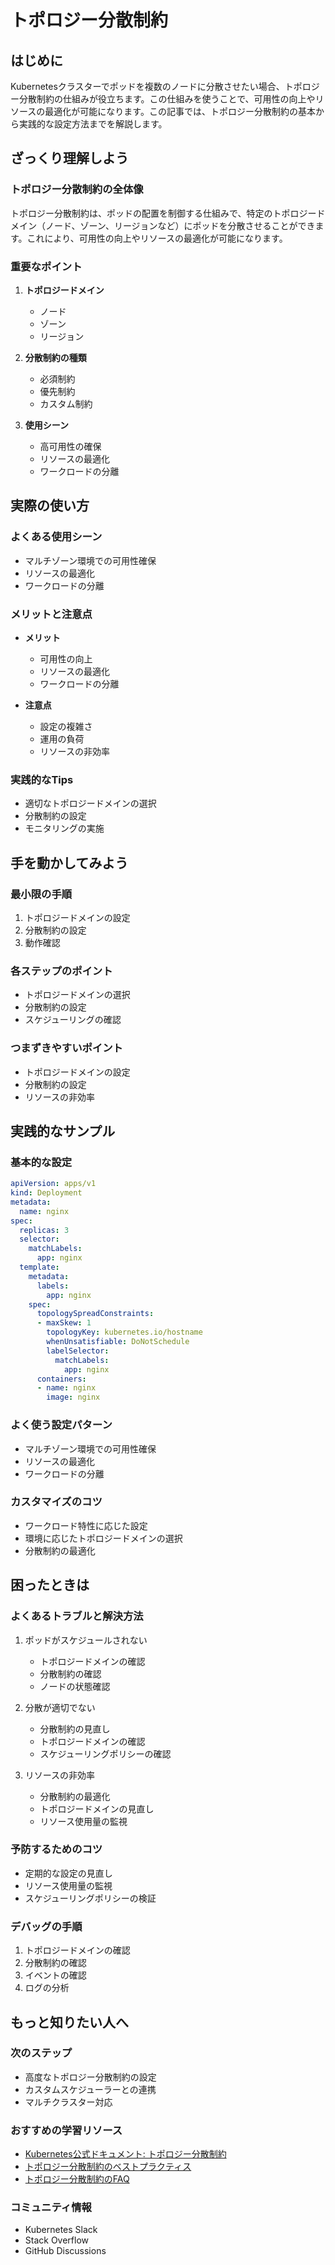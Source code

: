 # トポロジー分散制約

## はじめに
Kubernetesクラスターでポッドを複数のノードに分散させたい場合、トポロジー分散制約の仕組みが役立ちます。この仕組みを使うことで、可用性の向上やリソースの最適化が可能になります。この記事では、トポロジー分散制約の基本から実践的な設定方法までを解説します。

## ざっくり理解しよう

### トポロジー分散制約の全体像
トポロジー分散制約は、ポッドの配置を制御する仕組みで、特定のトポロジードメイン（ノード、ゾーン、リージョンなど）にポッドを分散させることができます。これにより、可用性の向上やリソースの最適化が可能になります。

### 重要なポイント
1. **トポロジードメイン**
   - ノード
   - ゾーン
   - リージョン

2. **分散制約の種類**
   - 必須制約
   - 優先制約
   - カスタム制約

3. **使用シーン**
   - 高可用性の確保
   - リソースの最適化
   - ワークロードの分離

## 実際の使い方

### よくある使用シーン
- マルチゾーン環境での可用性確保
- リソースの最適化
- ワークロードの分離

### メリットと注意点
- **メリット**
  - 可用性の向上
  - リソースの最適化
  - ワークロードの分離

- **注意点**
  - 設定の複雑さ
  - 運用の負荷
  - リソースの非効率

### 実践的なTips
- 適切なトポロジードメインの選択
- 分散制約の設定
- モニタリングの実施

## 手を動かしてみよう

### 最小限の手順
1. トポロジードメインの設定
2. 分散制約の設定
3. 動作確認

### 各ステップのポイント
- トポロジードメインの選択
- 分散制約の設定
- スケジューリングの確認

### つまずきやすいポイント
- トポロジードメインの設定
- 分散制約の設定
- リソースの非効率

## 実践的なサンプル

### 基本的な設定
```yaml
apiVersion: apps/v1
kind: Deployment
metadata:
  name: nginx
spec:
  replicas: 3
  selector:
    matchLabels:
      app: nginx
  template:
    metadata:
      labels:
        app: nginx
    spec:
      topologySpreadConstraints:
      - maxSkew: 1
        topologyKey: kubernetes.io/hostname
        whenUnsatisfiable: DoNotSchedule
        labelSelector:
          matchLabels:
            app: nginx
      containers:
      - name: nginx
        image: nginx
```

### よく使う設定パターン
- マルチゾーン環境での可用性確保
- リソースの最適化
- ワークロードの分離

### カスタマイズのコツ
- ワークロード特性に応じた設定
- 環境に応じたトポロジードメインの選択
- 分散制約の最適化

## 困ったときは

### よくあるトラブルと解決方法
1. ポッドがスケジュールされない
   - トポロジードメインの確認
   - 分散制約の確認
   - ノードの状態確認

2. 分散が適切でない
   - 分散制約の見直し
   - トポロジードメインの確認
   - スケジューリングポリシーの確認

3. リソースの非効率
   - 分散制約の最適化
   - トポロジードメインの見直し
   - リソース使用量の監視

### 予防するためのコツ
- 定期的な設定の見直し
- リソース使用量の監視
- スケジューリングポリシーの検証

### デバッグの手順
1. トポロジードメインの確認
2. 分散制約の確認
3. イベントの確認
4. ログの分析

## もっと知りたい人へ

### 次のステップ
- 高度なトポロジー分散制約の設定
- カスタムスケジューラーとの連携
- マルチクラスター対応

### おすすめの学習リソース
- [Kubernetes公式ドキュメント: トポロジー分散制約](https://kubernetes.io/docs/concepts/workloads/pods/pod-topology-spread-constraints/)
- [トポロジー分散制約のベストプラクティス](https://kubernetes.io/docs/concepts/workloads/pods/pod-topology-spread-constraints/#example-one-topologyspreadconstraint)
- [トポロジー分散制約のFAQ](https://kubernetes.io/docs/concepts/workloads/pods/pod-topology-spread-constraints/#concepts)

### コミュニティ情報
- Kubernetes Slack
- Stack Overflow
- GitHub Discussions
